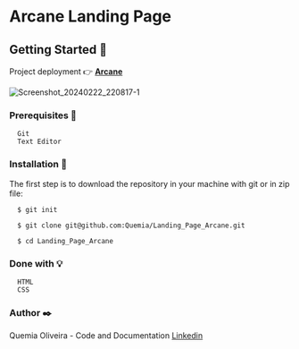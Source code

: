 # Arcane Landing Page

## Getting Started :rocket:

Project deployment :point_right: **[Arcane](https://landing-page-arcane.vercel.app/)**

![Screenshot_20240222_220817-1](https://github.com/Quemia/Landing_Page_Arcane/assets/55935949/c943280d-549c-4888-b46a-7908458f0b8c)

### Prerequisites :page_with_curl:

```shell
  Git
  Text Editor
```

### Installation :wrench:

The first step is to download the repository in your machine with git or in zip file:

```shell
  $ git init

  $ git clone git@github.com:Quemia/Landing_Page_Arcane.git

  $ cd Landing_Page_Arcane
```

### Done with :bulb:

```shell
  HTML
  CSS
```

### Author :black_nib:
Quemia Oliveira - Code and Documentation [Linkedin](https://www.linkedin.com/in/quemia-caroline-alves-de-oliveira-635042209/)
